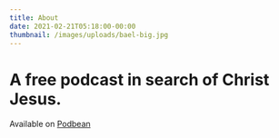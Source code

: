 ```yaml
---
title: About
date: 2021-02-21T05:18:00-00:00
thumbnail: /images/uploads/bael-big.jpg
---
```

# A free podcast in search of Christ Jesus.

Available on <a href="https://bibleinten.podbean.com/">Podbean</a>
